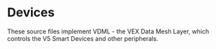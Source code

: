 # Devices

These source files implement VDML - the VEX Data Mesh Layer, which controls the
V5 Smart Devices and other peripherals.
